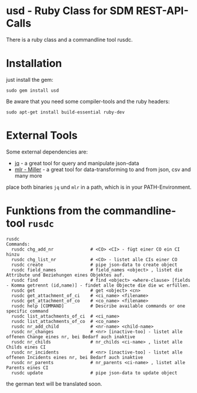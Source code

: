 
# usd - Ruby Class for SDM REST-API-Calls

There is a ruby class and a commandline tool rusdc.

# Installation

just install the gem:

```
sudo gem install usd
```

Be aware that you need some compiler-tools and the ruby headers:

```
sudo apt-get install build-essential ruby-dev
```

# External Tools

Some external dependencies are:

- [jq](https://stedolan.github.io/jq/) - a great tool for query and manipulate json-data
- [mlr - Miller](http://johnkerl.org/miller/doc/index.html) - a great tool for data-transforming to and from json, csv and many more

place both binaries `jq` und `mlr` in a path, which is in your PATH-Environment.

# Funktions from the commandline-tool `rusdc`

```
rusdc
Commands:
  rusdc chg_add_nr              # <CO> <CI> - fügt einer CO ein CI hinzu
  rusdc chg_list_nr             # <CO> - listet alle CIs einer CO
  rusdc create                  # pipe json-data to create object
  rusdc field_names             # field_names <object> , listet die Attribute und Beziehungen eines Objektes auf.
  rusdc find                    # find <object> <where-clause> [fields - Komma getrennt (id,name)] - findet alle Objecte die die wc erfüllen.
  rusdc get                     # get <object> <cn>
  rusdc get_attachment_of_ci    # <ci_name> <filename>
  rusdc get_attachment_of_co    # <co_name> <filename>
  rusdc help [COMMAND]          # Describe available commands or one specific command
  rusdc list_attachments_of_ci  # <ci_name>
  rusdc list_attachments_of_co  # <co_name>
  rusdc nr_add_child            # <nr-name> <child-name>
  rusdc nr_changes              # <nr> [inactive-too] - listet alle offenen Change eines nr, bei Bedarf auch inaktive
  rusdc nr_childs               # nr_childs <ci-name> , listet alle Childs eines CI
  rusdc nr_incidents            # <nr> [inactive-too] - listet alle offenen Incidents eines nr, bei Bedarf auch inaktive
  rusdc nr_parents              # nr_parents <ci-name> , listet alle Parents eines CI
  rusdc update                  # pipe json-data to update object
```

the german text will be translated soon.
